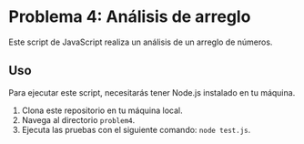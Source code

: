# Problema 4: Análisis de arreglo

Este script de JavaScript realiza un análisis de un arreglo de números.

## Uso

Para ejecutar este script, necesitarás tener Node.js instalado en tu máquina.

1. Clona este repositorio en tu máquina local.
2. Navega al directorio `problem4`.
3. Ejecuta las pruebas con el siguiente comando: `node test.js`.
